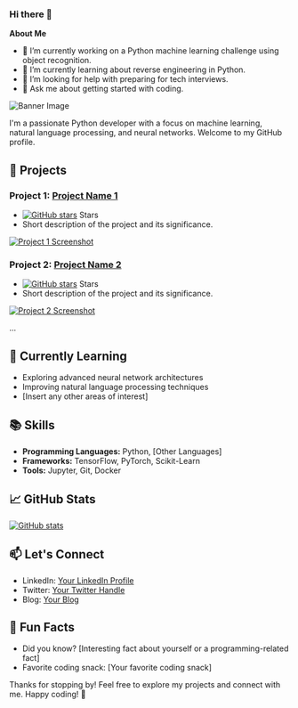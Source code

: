 ### Hi there 👋

**About Me** 

- 🔭 I’m currently working on a Python machine learning challenge using object recognition. 
- 🌱 I’m currently learning about reverse engineering in Python.
- 🤔 I’m looking for help with preparing for tech interviews.
- 💬 Ask me about getting started with coding.

![Banner Image](link_to_banner_image.png)

I'm a passionate Python developer with a focus on machine learning, natural language processing, and neural networks. Welcome to my GitHub profile.

## 🚀 Projects

### Project 1: [Project Name 1](link_to_project_1)
- [![GitHub stars](link_to_project_1_stars)](link_to_project_1_stars) Stars
- Short description of the project and its significance.

[![Project 1 Screenshot](link_to_project_1_screenshot.png)](link_to_project_1)

### Project 2: [Project Name 2](link_to_project_2)
- [![GitHub stars](link_to_project_2_stars)](link_to_project_2_stars) Stars
- Short description of the project and its significance.

[![Project 2 Screenshot](link_to_project_2_screenshot.png)](link_to_project_2)

...

## 🌱 Currently Learning

- Exploring advanced neural network architectures
- Improving natural language processing techniques
- [Insert any other areas of interest]

## 📚 Skills

- **Programming Languages:** Python, [Other Languages]
- **Frameworks:** TensorFlow, PyTorch, Scikit-Learn
- **Tools:** Jupyter, Git, Docker

## 📈 GitHub Stats

[![GitHub stats](link_to_github_stats_image.png)]([link_to_your_github_profile](https://github.com/jaylgee))

## 📫 Let's Connect

- LinkedIn: [Your LinkedIn Profile](link_to_linkedin_profile)
- Twitter: [Your Twitter Handle](link_to_twitter_handle)
- Blog: [Your Blog](link_to_blog)

## 🎯 Fun Facts

- Did you know? [Interesting fact about yourself or a programming-related fact]
- Favorite coding snack: [Your favorite coding snack]

Thanks for stopping by! Feel free to explore my projects and connect with me. Happy coding! 🚀

